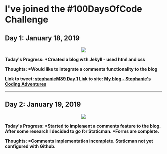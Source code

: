 <h1><strong>I've joined the #100DaysOfCode Challenge<strong></h1>

<h2 align=”center”>
Day 1: January 18, 2019
</h2>

<p align="center">
<img src="https://user-images.githubusercontent.com/31744964/51426154-5092d300-1bde-11e9-94d1-ce4145e4856a.JPG">
</p>

**Today's Progress:**
*Created a blog with Jekyll - used html and css

**Thoughts:**
*Would like to integrate a comments functionality to the blog

**Link to tweet:** [stephanieM89 Day 1](https://twitter.com/stephanie_code/status/1086380647260803074)
**Link to site:**  [My blog - Stephanie's Coding Adventures](https://stephaniescodingadventures.com/)

<hr>

<h2 align=”center”>
Day 2: January 19, 2019
</h2>

<p align="center">
  <img src="https://user-images.githubusercontent.com/31744964/51439934-cff4d500-1cb8-11e9-82a4-684d356150b8.JPG"></p>


**Today's Progress:**
*Started to implement a comments feature to the blog. After some research I decided to go for Staticman.
*Forms are complete. 

**Thoughts:**
*Comments implementation incomplete.  Staticman not yet configured with Github.

